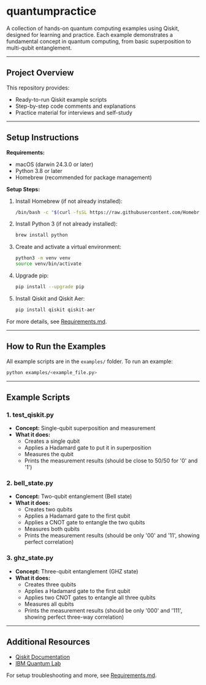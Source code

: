 # quantumpractice

A collection of hands-on quantum computing examples using Qiskit, designed for learning and practice. Each example demonstrates a fundamental concept in quantum computing, from basic superposition to multi-qubit entanglement.

---

## Project Overview
This repository provides:
- Ready-to-run Qiskit example scripts
- Step-by-step code comments and explanations
- Practice material for interviews and self-study

---

## Setup Instructions

**Requirements:**
- macOS (darwin 24.3.0 or later)
- Python 3.8 or later
- Homebrew (recommended for package management)

**Setup Steps:**
1. Install Homebrew (if not already installed):
   ```sh
   /bin/bash -c "$(curl -fsSL https://raw.githubusercontent.com/Homebrew/install/HEAD/install.sh)"
   ```
2. Install Python 3 (if not already installed):
   ```sh
   brew install python
   ```
3. Create and activate a virtual environment:
   ```sh
   python3 -m venv venv
   source venv/bin/activate
   ```
4. Upgrade pip:
   ```sh
   pip install --upgrade pip
   ```
5. Install Qiskit and Qiskit Aer:
   ```sh
   pip install qiskit qiskit-aer
   ```

For more details, see [Requirements.md](./Requirements.md).

---

## How to Run the Examples

All example scripts are in the `examples/` folder. To run an example:

```sh
python examples/<example_file.py>
```

---

## Example Scripts

### 1. test_qiskit.py
- **Concept:** Single-qubit superposition and measurement
- **What it does:**
  - Creates a single qubit
  - Applies a Hadamard gate to put it in superposition
  - Measures the qubit
  - Prints the measurement results (should be close to 50/50 for '0' and '1')

### 2. bell_state.py
- **Concept:** Two-qubit entanglement (Bell state)
- **What it does:**
  - Creates two qubits
  - Applies a Hadamard gate to the first qubit
  - Applies a CNOT gate to entangle the two qubits
  - Measures both qubits
  - Prints the measurement results (should be only '00' and '11', showing perfect correlation)

### 3. ghz_state.py
- **Concept:** Three-qubit entanglement (GHZ state)
- **What it does:**
  - Creates three qubits
  - Applies a Hadamard gate to the first qubit
  - Applies two CNOT gates to entangle all three qubits
  - Measures all qubits
  - Prints the measurement results (should be only '000' and '111', showing perfect three-way correlation)

---

## Additional Resources
- [Qiskit Documentation](https://qiskit.org/documentation/)
- [IBM Quantum Lab](https://quantum-computing.ibm.com/)

For setup troubleshooting and more, see [Requirements.md](./Requirements.md). 
